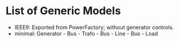 # List of Generic Models

- IEEE9: Exported from PowerFactory; without generator controls.
- minimal: Generator - Bus - Trafo - Bus - Line - Bus - Load
